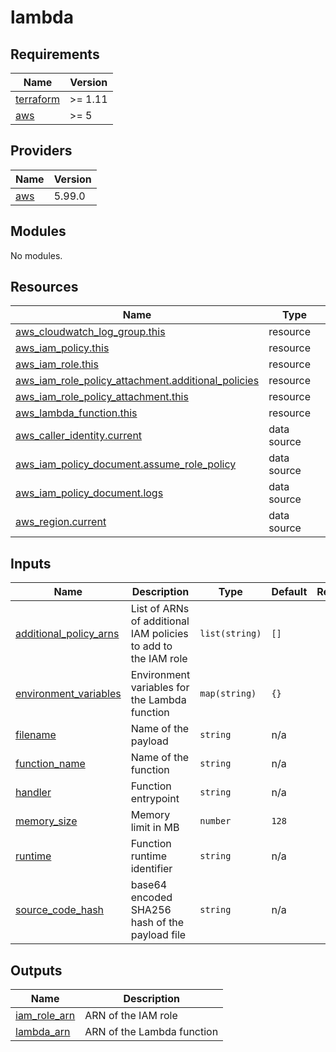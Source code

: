 # lambda

<!-- BEGIN_TF_DOCS -->
## Requirements

| Name | Version |
|------|---------|
| <a name="requirement_terraform"></a> [terraform](#requirement\_terraform) | >= 1.11 |
| <a name="requirement_aws"></a> [aws](#requirement\_aws) | >= 5 |

## Providers

| Name | Version |
|------|---------|
| <a name="provider_aws"></a> [aws](#provider\_aws) | 5.99.0 |

## Modules

No modules.

## Resources

| Name | Type |
|------|------|
| [aws_cloudwatch_log_group.this](https://registry.terraform.io/providers/hashicorp/aws/latest/docs/resources/cloudwatch_log_group) | resource |
| [aws_iam_policy.this](https://registry.terraform.io/providers/hashicorp/aws/latest/docs/resources/iam_policy) | resource |
| [aws_iam_role.this](https://registry.terraform.io/providers/hashicorp/aws/latest/docs/resources/iam_role) | resource |
| [aws_iam_role_policy_attachment.additional_policies](https://registry.terraform.io/providers/hashicorp/aws/latest/docs/resources/iam_role_policy_attachment) | resource |
| [aws_iam_role_policy_attachment.this](https://registry.terraform.io/providers/hashicorp/aws/latest/docs/resources/iam_role_policy_attachment) | resource |
| [aws_lambda_function.this](https://registry.terraform.io/providers/hashicorp/aws/latest/docs/resources/lambda_function) | resource |
| [aws_caller_identity.current](https://registry.terraform.io/providers/hashicorp/aws/latest/docs/data-sources/caller_identity) | data source |
| [aws_iam_policy_document.assume_role_policy](https://registry.terraform.io/providers/hashicorp/aws/latest/docs/data-sources/iam_policy_document) | data source |
| [aws_iam_policy_document.logs](https://registry.terraform.io/providers/hashicorp/aws/latest/docs/data-sources/iam_policy_document) | data source |
| [aws_region.current](https://registry.terraform.io/providers/hashicorp/aws/latest/docs/data-sources/region) | data source |

## Inputs

| Name | Description | Type | Default | Required |
|------|-------------|------|---------|:--------:|
| <a name="input_additional_policy_arns"></a> [additional\_policy\_arns](#input\_additional\_policy\_arns) | List of ARNs of additional IAM policies to add to the IAM role | `list(string)` | `[]` | no |
| <a name="input_environment_variables"></a> [environment\_variables](#input\_environment\_variables) | Environment variables for the Lambda function | `map(string)` | `{}` | no |
| <a name="input_filename"></a> [filename](#input\_filename) | Name of the payload | `string` | n/a | yes |
| <a name="input_function_name"></a> [function\_name](#input\_function\_name) | Name of the function | `string` | n/a | yes |
| <a name="input_handler"></a> [handler](#input\_handler) | Function entrypoint | `string` | n/a | yes |
| <a name="input_memory_size"></a> [memory\_size](#input\_memory\_size) | Memory limit in MB | `number` | `128` | no |
| <a name="input_runtime"></a> [runtime](#input\_runtime) | Function runtime identifier | `string` | n/a | yes |
| <a name="input_source_code_hash"></a> [source\_code\_hash](#input\_source\_code\_hash) | base64 encoded SHA256 hash of the payload file | `string` | n/a | yes |

## Outputs

| Name | Description |
|------|-------------|
| <a name="output_iam_role_arn"></a> [iam\_role\_arn](#output\_iam\_role\_arn) | ARN of the IAM role |
| <a name="output_lambda_arn"></a> [lambda\_arn](#output\_lambda\_arn) | ARN of the Lambda function |
<!-- END_TF_DOCS -->
